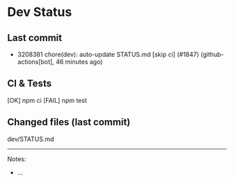 # Dev Status

## Last commit
- 3208381 chore(dev): auto-update STATUS.md [skip ci] (#1847) (github-actions[bot], 46 minutes ago)
## CI & Tests
[OK] npm ci
[FAIL] npm test

## Changed files (last commit)
dev/STATUS.md

---
Notes:
- ...
